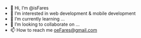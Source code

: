 - 👋 Hi, I’m @isFares
- 👀 I’m interested in web development & mobile development
- 🌱 I’m currently learning ...
- 💞️ I’m looking to collaborate on ...
- 📫 How to reach me oeFares@gmail.com

<!---
isFares/isFares is a ✨ special ✨ repository because its `README.md` (this file) appears on your GitHub profile.
You can click the Preview link to take a look at your changes.
--->

